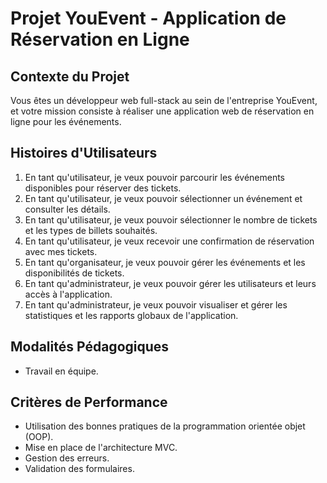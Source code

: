 # Projet YouEvent - Application de Réservation en Ligne

## Contexte du Projet

Vous êtes un développeur web full-stack au sein de l'entreprise YouEvent, et votre mission consiste à réaliser une application web de réservation en ligne pour les événements.

## Histoires d'Utilisateurs

1. En tant qu'utilisateur, je veux pouvoir parcourir les événements disponibles pour réserver des tickets.
2. En tant qu'utilisateur, je veux pouvoir sélectionner un événement et consulter les détails.
3. En tant qu'utilisateur, je veux pouvoir sélectionner le nombre de tickets et les types de billets souhaités.
4. En tant qu'utilisateur, je veux recevoir une confirmation de réservation avec mes tickets.
5. En tant qu'organisateur, je veux pouvoir gérer les événements et les disponibilités de tickets.
6. En tant qu'administrateur, je veux pouvoir gérer les utilisateurs et leurs accès à l'application.
7. En tant qu'administrateur, je veux pouvoir visualiser et gérer les statistiques et les rapports globaux de l'application.

## Modalités Pédagogiques

- Travail en équipe.

## Critères de Performance

- Utilisation des bonnes pratiques de la programmation orientée objet (OOP).
- Mise en place de l'architecture MVC.
- Gestion des erreurs.
- Validation des formulaires.